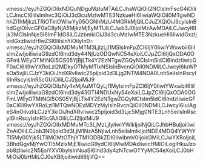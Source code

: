 vmess://eyJhZGQiOiIxNDQuNDguMzIuMTAiLCJhaWQiOiI2NCIsImFscG4iOiIiLCJmcCI6IiIsImhvc3QiOiJ3d3cuMzIwMTE3NzkueHl6IiwiaWQiOiI0MTgwNDhhZi1hMjkzLTRiOTktOWIwYy05OGNhMzU4MGRkMjQiLCJuZXQiOiJ3cyIsInBhdGgiOiIvcGF0aC8yNjA5MjkzMjEyMTUiLCJwb3J0IjoiMzAwMDAiLCJwcyI6Ijk3MCIsInNjeSI6ImF1dG8iLCJzbmkiOiJ3d3cuMzIwMTE3NzkueHl6IiwidGxzIjoidGxzIiwidHlwZSI6IiIsInYiOiIyIn0=
vmess://eyJhZGQiOiIxMDMuMTM3LjIzLjI1MSIsImFpZCI6IjY0IiwiYWxwbiI6IiIsImZwIjoiIiwiaG9zdCI6Ind3dy44NjUzODQwNC54eXoiLCJpZCI6IjQxODA0OGFmLWEyOTMtNGI5OS05YjBjLTk4Y2EzNTgwZGQyNCIsIm5ldCI6IndzIiwicGF0aCI6Ii9wYXRoLzI2MDkyOTMyMTIxNSIsInBvcnQiOiI0NDMiLCJwcyI6IuWPsOa5vjIiLCJzY3kiOiJhdXRvIiwic25pIjoid3d3Ljg2NTM4NDA0Lnh5eiIsInRscyI6InRscyIsInR5cGUiOiIiLCJ2IjoiMiJ9
vmess://eyJhZGQiOiIzNy4xMjAuMTQyLjI1MyIsImFpZCI6IjY0IiwiYWxwbiI6IiIsImZwIjoiIiwiaG9zdCI6Ind3dy43OTI4NDUxNy54eXoiLCJpZCI6IjQxODA0OGFmLWEyOTMtNGI5OS05YjBjLTk4Y2EzNTgwZGQyNCIsIm5ldCI6IndzIiwicGF0aCI6Ii9wYXRoLzI1MTQwNDExMDYzMyIsInBvcnQiOiI0NDMiLCJwcyI6IuiAgeS4nOilvzIiLCJzY3kiOiJhdXRvIiwic25pIjoid3d3Ljc5Mjg0NTE3Lnh5eiIsInRscyI6InRscyIsInR5cGUiOiIiLCJ2IjoiMiJ9
vmess://eyJhZGQiOiIxMDMuMTc3LjMzLjIyIiwiYWlkIjoiNjQiLCJhbHBuIjoiIiwiZnAiOiIiLCJob3N0Ijoid3d3LjM1NzA5NjIwLnh5eiIsImlkIjoiNDE4MDQ4YWYtYTI5My00Yjk5LTliMGMtOThjYTM1ODBkZDI0IiwibmV0Ijoid3MiLCJwYXRoIjoiL3BhdGgvMjYwOTI5MzIxMjE1IiwicG9ydCI6IjMwMDAxIiwicHMiOiLogIHkuJzopb8zIiwic2N5IjoiYXV0byIsInNuaSI6Ind3dy4zNTcwOTYyMC54eXoiLCJ0bHMiOiJ0bHMiLCJ0eXBlIjoiIiwidiI6IjIifQ==

